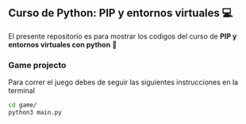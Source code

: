 ## Curso de Python: PIP y entornos virtuales 💻

El presente repositorio es para mostrar los codigos del curso de **PIP y entornos virtuales con python** 🐍

### Game projecto

Para correr el juego debes de seguir las siguientes instrucciones en la terminal

```sh
cd game/
python3 main.py
```